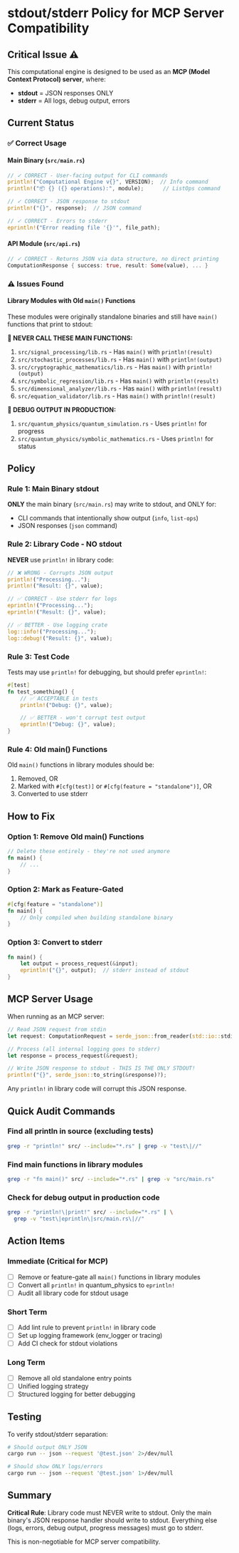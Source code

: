 # stdout/stderr Policy for MCP Server Compatibility

## Critical Issue ⚠️

This computational engine is designed to be used as an **MCP (Model Context Protocol) server**, where:
- **stdout** = JSON responses ONLY
- **stderr** = All logs, debug output, errors

## Current Status

### ✅ Correct Usage

#### Main Binary (`src/main.rs`)
```rust
// ✓ CORRECT - User-facing output for CLI commands
println!("Computational Engine v{}", VERSION);  // Info command
println!("📦 {} ({} operations):", module);      // ListOps command

// ✓ CORRECT - JSON response to stdout
println!("{}", response);  // JSON command

// ✓ CORRECT - Errors to stderr
eprintln!("Error reading file '{}'", file_path);
```

#### API Module (`src/api.rs`)
```rust
// ✓ CORRECT - Returns JSON via data structure, no direct printing
ComputationResponse { success: true, result: Some(value), ... }
```

### ⚠️ Issues Found

#### Library Modules with Old `main()` Functions

These modules were originally standalone binaries and still have `main()` functions that print to stdout:

**🔴 NEVER CALL THESE MAIN FUNCTIONS:**

1. `src/signal_processing/lib.rs` - Has `main()` with `println!(result)`
2. `src/stochastic_processes/lib.rs` - Has `main()` with `println!(output)`
3. `src/cryptographic_mathematics/lib.rs` - Has `main()` with `println!(output)`
4. `src/symbolic_regression/lib.rs` - Has `main()` with `println!(result)`
5. `src/dimensional_analyzer/lib.rs` - Has `main()` with `println!(result)`
6. `src/equation_validator/lib.rs` - Has `main()` with `println!(result)`

**🔴 DEBUG OUTPUT IN PRODUCTION:**

1. `src/quantum_physics/quantum_simulation.rs` - Uses `println!` for progress
2. `src/quantum_physics/symbolic_mathematics.rs` - Uses `println!` for status

## Policy

### Rule 1: Main Binary stdout
**ONLY** the main binary (`src/main.rs`) may write to stdout, and ONLY for:
- CLI commands that intentionally show output (`info`, `list-ops`)
- JSON responses (`json` command)

### Rule 2: Library Code - NO stdout
**NEVER** use `println!` in library code:
```rust
// ❌ WRONG - Corrupts JSON output
println!("Processing...");
println!("Result: {}", value);

// ✅ CORRECT - Use stderr for logs
eprintln!("Processing...");
eprintln!("Result: {}", value);

// ✅ BETTER - Use logging crate
log::info!("Processing...");
log::debug!("Result: {}", value);
```

### Rule 3: Test Code
Tests may use `println!` for debugging, but should prefer `eprintln!`:
```rust
#[test]
fn test_something() {
    // ✅ ACCEPTABLE in tests
    println!("Debug: {}", value);

    // ✅ BETTER - won't corrupt test output
    eprintln!("Debug: {}", value);
}
```

### Rule 4: Old main() Functions
Old `main()` functions in library modules should be:
1. Removed, OR
2. Marked with `#[cfg(test)]` or `#[cfg(feature = "standalone")]`, OR
3. Converted to use stderr

## How to Fix

### Option 1: Remove Old main() Functions
```rust
// Delete these entirely - they're not used anymore
fn main() {
    // ...
}
```

### Option 2: Mark as Feature-Gated
```rust
#[cfg(feature = "standalone")]
fn main() {
    // Only compiled when building standalone binary
}
```

### Option 3: Convert to stderr
```rust
fn main() {
    let output = process_request(&input);
    eprintln!("{}", output);  // stderr instead of stdout
}
```

## MCP Server Usage

When running as an MCP server:

```rust
// Read JSON request from stdin
let request: ComputationRequest = serde_json::from_reader(std::io::stdin())?;

// Process (all internal logging goes to stderr)
let response = process_request(&request);

// Write JSON response to stdout - THIS IS THE ONLY STDOUT!
println!("{}", serde_json::to_string(&response)?);
```

Any `println!` in library code will corrupt this JSON response.

## Quick Audit Commands

### Find all println in source (excluding tests)
```bash
grep -r "println!" src/ --include="*.rs" | grep -v "test\|//"
```

### Find main functions in library modules
```bash
grep -r "fn main()" src/ --include="*.rs" | grep -v "src/main.rs"
```

### Check for debug output in production code
```bash
grep -r "println!\|print!" src/ --include="*.rs" | \
  grep -v "test\|eprintln\|src/main.rs\|//"
```

## Action Items

### Immediate (Critical for MCP)
- [ ] Remove or feature-gate all `main()` functions in library modules
- [ ] Convert all `println!` in quantum_physics to `eprintln!`
- [ ] Audit all library code for stdout usage

### Short Term
- [ ] Add lint rule to prevent `println!` in library code
- [ ] Set up logging framework (env_logger or tracing)
- [ ] Add CI check for stdout violations

### Long Term
- [ ] Remove all old standalone entry points
- [ ] Unified logging strategy
- [ ] Structured logging for better debugging

## Testing

To verify stdout/stderr separation:

```bash
# Should output ONLY JSON
cargo run -- json --request '@test.json' 2>/dev/null

# Should show ONLY logs/errors
cargo run -- json --request '@test.json' 1>/dev/null
```

## Summary

**Critical Rule**: Library code must NEVER write to stdout. Only the main binary's JSON response handler should write to stdout. Everything else (logs, errors, debug output, progress messages) must go to stderr.

This is non-negotiable for MCP server compatibility.
